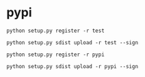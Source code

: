 # pypi

`python setup.py register -r test`

`python setup.py sdist upload -r test --sign`

`python setup.py register -r pypi`

`python setup.py sdist upload -r pypi --sign`

